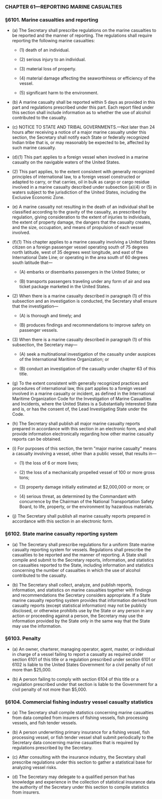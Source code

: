 ### **CHAPTER 61—REPORTING MARINE CASUALTIES**

### §6101. Marine casualties and reporting
* (a) The Secretary shall prescribe regulations on the marine casualties to be reported and the manner of reporting. The regulations shall require reporting the following marine casualties:

  * (1) death of an individual.

  * (2) serious injury to an individual.

  * (3) material loss of property.

  * (4) material damage affecting the seaworthiness or efficiency of the vessel.

  * (5) significant harm to the environment.


* (b) A marine casualty shall be reported within 5 days as provided in this part and regulations prescribed under this part. Each report filed under this section shall include information as to whether the use of alcohol contributed to the casualty.

* (c) NOTICE TO STATE AND TRIBAL GOVERNMENTS.—Not later than 24 hours after receiving a notice of a major marine casualty under this section, the Secretary shall notify each State or federally recognized Indian tribe that is, or may reasonably be expected to be, affected by such marine casualty.

* (d)(1) This part applies to a foreign vessel when involved in a marine casualty on the navigable waters of the United States.

* (2) This part applies, to the extent consistent with generally recognized principles of international law, to a foreign vessel constructed or adapted to carry, or that carries, oil in bulk as cargo or cargo residue involved in a marine casualty described under subsection (a)(4) or (5) in waters subject to the jurisdiction of the United States, including the Exclusive Economic Zone.

* (e) A marine casualty not resulting in the death of an individual shall be classified according to the gravity of the casualty, as prescribed by regulation, giving consideration to the extent of injuries to individuals, the extent of property damage, the dangers that the casualty creates, and the size, occupation, and means of propulsion of each vessel involved.

* (f)(1) This chapter applies to a marine casualty involving a United States citizen on a foreign passenger vessel operating south of 75 degrees north latitude, west of 35 degrees west longitude, and east of the International Date Line; or operating in the area south of 60 degrees south latitude that—

  * (A) embarks or disembarks passengers in the United States; or

  * (B) transports passengers traveling under any form of air and sea ticket package marketed in the United States.


* (2) When there is a marine casualty described in paragraph (1) of this subsection and an investigation is conducted, the Secretary shall ensure that the investigation—

  * (A) is thorough and timely; and

  * (B) produces findings and recommendations to improve safety on passenger vessels.


* (3) When there is a marine casualty described in paragraph (1) of this subsection, the Secretary may—

  * (A) seek a multinational investigation of the casualty under auspices of the International Maritime Organization; or

  * (B) conduct an investigation of the casualty under chapter 63 of this title.


* (g) To the extent consistent with generally recognized practices and procedures of international law, this part applies to a foreign vessel involved in a marine casualty or incident, as defined in the International Maritime Organization Code for the Investigation of Marine Casualties and Incidents, where the United States is a Substantially Interested State and is, or has the consent of, the Lead Investigating State under the Code.

* (h) The Secretary shall publish all major marine casualty reports prepared in accordance with this section in an electronic form, and shall provide information electronically regarding how other marine casualty reports can be obtained.

* (i) For purposes of this section, the term "major marine casualty" means a casualty involving a vessel, other than a public vessel, that results in—

  * (1) the loss of 6 or more lives;

  * (2) the loss of a mechanically propelled vessel of 100 or more gross tons;

  * (3) property damage initially estimated at $2,000,000 or more; or

  * (4) serious threat, as determined by the Commandant with concurrence by the Chairman of the National Transportation Safety Board, to life, property, or the environment by hazardous materials.


* (j) The Secretary shall publish all marine casualty reports prepared in accordance with this section in an electronic form.

### §6102. State marine casualty reporting system
* (a) The Secretary shall prescribe regulations for a uniform State marine casualty reporting system for vessels. Regulations shall prescribe the casualties to be reported and the manner of reporting. A State shall compile and submit to the Secretary reports, information, and statistics on casualties reported to the State, including information and statistics concerning the number of casualties in which the use of alcohol contributed to the casualty.

* (b) The Secretary shall collect, analyze, and publish reports, information, and statistics on marine casualties together with findings and recommendations the Secretary considers appropriate. If a State marine casualty reporting system provides that information derived from casualty reports (except statistical information) may not be publicly disclosed, or otherwise prohibits use by the State or any person in any action or proceeding against a person, the Secretary may use the information provided by the State only in the same way that the State may use the information.

### §6103. Penalty
* (a) An owner, charterer, managing operator, agent, master, or individual in charge of a vessel failing to report a casualty as required under section 6101 of this title or a regulation prescribed under section 6101 or 6102 is liable to the United States Government for a civil penalty of not more than $25,000.

* (b) A person failing to comply with section 6104 of this title or a regulation prescribed under that section is liable to the Government for a civil penalty of not more than $5,000.

### §6104. Commercial fishing industry vessel casualty statistics
* (a) The Secretary shall compile statistics concerning marine casualties from data compiled from insurers of fishing vessels, fish processing vessels, and fish tender vessels.

* (b) A person underwriting primary insurance for a fishing vessel, fish processing vessel, or fish tender vessel shall submit periodically to the Secretary data concerning marine casualties that is required by regulations prescribed by the Secretary.

* (c) After consulting with the insurance industry, the Secretary shall prescribe regulations under this section to gather a statistical base for analyzing vessel risks.

* (d) The Secretary may delegate to a qualified person that has knowledge and experience in the collection of statistical insurance data the authority of the Secretary under this section to compile statistics from insurers.